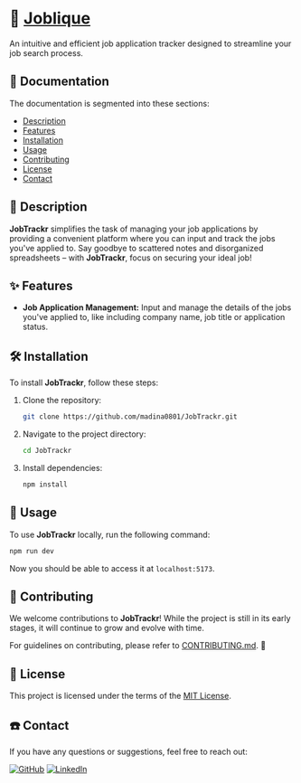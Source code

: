 # 💼 [Joblique](https://job-trackr-00f2.onrender.com)

An intuitive and efficient job application tracker designed to streamline your job search process.

## 📝 Documentation

The documentation is segmented into these sections:

- [Description](#-description)
- [Features](#-features)
- [Installation](#%EF%B8%8F-installation)
- [Usage](#-usage)
- [Contributing](#-contributing)
- [License](#-license)
- [Contact](#%EF%B8%8F-contact)

## 👀 Description

**JobTrackr** simplifies the task of managing your job applications by providing a convenient platform where you can input and track the jobs you've applied to. Say goodbye to scattered notes and disorganized spreadsheets – with **JobTrackr**, focus on securing your ideal job!

## ✨ Features

- **Job Application Management:** Input and manage the details of the jobs you've applied to, like including company name, job title or application status.

## 🛠️ Installation

To install **JobTrackr**, follow these steps:

1. Clone the repository:

    ```bash
    git clone https://github.com/madina0801/JobTrackr.git
    ```

2. Navigate to the project directory:

    ```bash
    cd JobTrackr
    ```

3. Install dependencies:

    ```bash
    npm install
    ```

## 🚀 Usage

To use **JobTrackr** locally, run the following command:

```bash
npm run dev
````

Now you should be able to access it at `localhost:5173`.

## 🤝 Contributing

We welcome contributions to **JobTrackr**! While the project is still in its early stages, it will continue to grow and evolve with time.

For guidelines on contributing, please refer to [CONTRIBUTING.md](CONTRIBUTING.md). 🤗

## 📄 License

This project is licensed under the terms of the [MIT License](LICENSE).

## ☎️ Contact

If you have any questions or suggestions, feel free to reach out:

<p align="left">
<a href="https://github.com/madina0801">
  <img alt="GitHub" title="GitHub" src="https://img.shields.io/badge/madina0801-%23c9510c?style=for-the-badge&logo=github"/></a>

<a href="https://www.linkedin.com/in/madina-tussupova">
  <img alt="LinkedIn" title="LinkedIn" src="https://img.shields.io/badge/Madina%20Tussupova-%230077B5?style=for-the-badge&logo=linkedin&link=https%3A%2F%2Fwww.linkedin.com%2Fin%2Fmadina-tussupova"/></a>
</p>
